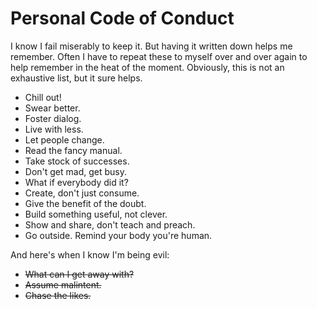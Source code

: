 # Personal Code of Conduct

I know I fail miserably to keep it. But having it written down helps me
remember. Often I have to repeat these to myself over and over again to
help remember in the heat of the moment. Obviously, this is not an
exhaustive list, but it sure helps.

* Chill out!
* Swear better.
* Foster dialog.
* Live with less.
* Let people change.
* Read the fancy manual.
* Take stock of successes.
* Don't get mad, get busy. 
* What if everybody did it?
* Create, don't just consume.
* Give the benefit of the doubt.
* Build something useful, not clever.
* Show and share, don't teach and preach.
* Go outside. Remind your body you're human.

And here's when I know I'm being evil:

* ~~What can I get away with?~~
* ~~Assume malintent.~~
* ~~Chase the likes.~~

